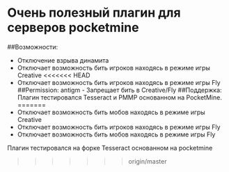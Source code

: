 # Очень полезный плагин для серверов pocketmine

##Возможности:
- Отключение взрыва динамита
- Отключает возможность бить игроков находясь в режиме игры Creative
<<<<<<< HEAD
- Отключает возможность бить игроков находясь в режиме игры Fly
##Permission:
antigm - Запрещает бить в Creative/Fly
##Поддержка:
Плагин тестировался Tesseract и PMMP основанном на PocketMine.
=======
- Отключает возможность бить мобов находясь в режиме игры Creative
- Отключает возможность бить игроков находясь в режиме игры Fly
- Отключает возможность бить мобов находясь в режиме игры Fly

Плагин тестировался на форке Tesseract основанном на pocketmine
>>>>>>> origin/master
